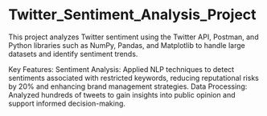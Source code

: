 # Twitter_Sentiment_Analysis_Project
This project analyzes Twitter sentiment using the Twitter API, Postman, and Python libraries such as NumPy, Pandas, and Matplotlib to handle large datasets and identify sentiment trends.

Key Features:
Sentiment Analysis: Applied NLP techniques to detect sentiments associated with restricted keywords, reducing reputational risks by 20% and enhancing brand management strategies.
Data Processing: Analyzed hundreds of tweets to gain insights into public opinion and support informed decision-making.







